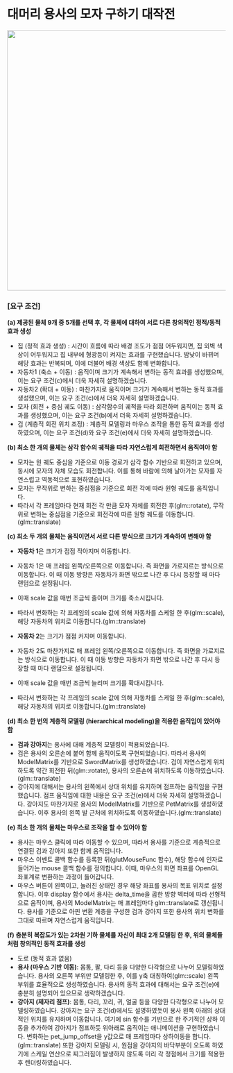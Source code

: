 # 대머리 용사의 모자 구하기 대작전
<p align="center">
  <img src="https://github.com/user-attachments/assets/ff6f8d25-fc3c-4774-8080-09401ceb32c8" width="600"/>
</p>

### [요구 조건]
**(a) 제공된 물체 9개 중 5개를 선택 후, 각 물체에 대하여 서로 다른 창의적인 정적/동적 효과 생성**
  - 집 (정적 효과 생성) : 시간이 흐름에 따라 배경 조도가 점점 어두워지면, 집 외벽 색상이 어두워지고 집 내부에 형광등이 켜지는 효과를 구현했습니다. 밤낮이 바뀌며 해당 효과는 반복되며, 이에 더불어 배경 색상도 함께 변화합니다.
  - 자동차1 (축소 + 이동) : 움직이며 크기가 계속해서 변하는 동적 효과를 생성했으며, 이는 요구 조건(c)에서 더욱 자세히 설명하겠습니다.
  - 자동차2 (확대 + 이동) : 마찬가지로 움직이며 크기가 계속해서 변하는 동적 효과를 생성했으며, 이는 요구 조건(c)에서 더욱 자세히 설명하겠습니다.
  - 모자 (회전 + 중심 궤도 이동) : 삼각함수의 궤적을 따라 회전하며 움직이는 동적 효과를 생성했으며, 이는 요구 조건(b)에서 더욱 자세히 설명하겠습니다.
  - 검 (계층적 회전 위치 조정) : 계층적 모델링과 마우스 조작을 통한 동적 효과를 생성하였으며, 이는 요구 조건(d)와 요구 조건(e)에서 더욱 자세히 설명하겠습니다.

**(b) 최소 한 개의 물체는 삼각 함수의 궤적을 따라 자연스럽게 회전하면서 움직여야 함**
  - 모자는 원 궤도 중심을 기준으로 이동 경로가 삼각 함수 기반으로 회전하고 있으며, 동시에 모자의 자체 모습도 회전합니다. 이를 통해 바람에 의해 날아가는 모자를 자연스럽고 역동적으로 표현하였습니다.
  - 모자는 무작위로 변하는 중심점을 기준으로 회전 각에 따라 원형 궤도를 움직입니다.
  - 따라서 각 프레임마다 현재 회전 각 만큼 모자 자체를 회전한 후(glm::rotate), 무작위로 변하는 중심점을 기준으로 회전각에 따른 원형 궤도를 이동합니다.(glm::translate)

**(c) 최소 두 개의 물체는 움직이면서 서로 다른 방식으로 크기가 계속하여 변해야 함**
  - **자동차 1**은 크기가 점점 작아지며 이동합니다.
  - 자동차 1은 매 프레임 왼쪽/오른쪽으로 이동합니다. 즉 화면을 가로지르는 방식으로 이동합니다. 이 때 이동 방향은 자동차가 화면 밖으로 나간 후 다시 등장할 때 마다 랜덤으로 설정됩니다.
  - 이때 scale 값을 매번 조금씩 줄이며 크기를 축소시킵니다.
  - 따라서 변화하는 각 프레임의 scale 값에 의해 자동차를 스케일 한 후(glm::scale), 해당 자동차의 위치로 이동합니다.(glm::translate)

  - **자동차 2**는 크기가 점점 커지며 이동합니다.
  - 자동차 2도 마찬가지로 매 프레임 왼쪽/오른쪽으로 이동합니다. 즉 화면을 가로지르는 방식으로 이동합니다. 이 때 이동 방향은 자동차가 화면 밖으로 나간 후 다시 등장할 때 마다 랜덤으로 설정됩니다.
  - 이때 scale 값을 매번 조금씩 늘리며 크기를 확대시킵니다.
  - 따라서 변화하는 각 프레임의 scale 값에 의해 자동차를 스케일 한 후(glm::scale), 해당 자동차의 위치로 이동합니다.(glm::translate)
    
**(d) 최소 한 번의 계층적 모델링 (hierarchical modeling)을 적용한 움직임이 있어야 함**
  - **검과 강아지**는 용사에 대해 계층적 모델링이 적용되었습니다.
  - 검은 용사의 오른손에 붙어 함께 움직이도록 구현되었습니다. 따라서 용사의 ModelMatrix를 기반으로 SwordMatrix를 생성하였습니다. 검이 자연스럽게 위치하도록 약간 회전한 뒤(glm::rotate), 용사의 오른손에 위치하도록 이동하였습니다.(glm::translate)
  - 강아지에 대해서는 용사의 왼쪽에서 상대 위치를 유지하며 점프하는 움직임을 구현했습니다. 점프 움직임에 대한 내용은 요구 조건(e)에서 더욱 자세히 설명하겠습니다. 강아지도 마찬가지로 용사의 ModelMatrix를 기반으로 PetMatrix를 생성하였습니다. 이후 용사의 왼쪽 발 근처에 위치하도록 이동하였습니다.(glm::translate)

**(e) 최소 한 개의 물체는 마우스로 조작을 할 수 있어야 함**
  - 용사는 마우스 클릭에 따라 이동할 수 있으며, 따라서 용사를 기준으로 계층적으로 연결된 검과 강아지 또한 함께 움직입니다.
  - 마우스 이벤트 콜백 함수를 등록한 뒤(glutMouseFunc 함수), 해당 함수에 인자로 들어가는 mouse 콜백 함수를 정의합니다. 이때, 마우스의 화면 좌표를 OpenGL 좌표계로 변환하는 과정이 들어갑니다.
  - 마우스 버튼이 왼쪽이고, 눌러진 상태인 경우 해당 좌표를 용사의 목표 위치로 설정합니다. 이후 display 함수에서 용사는 delta_time을 곱한 방향 벡터에 따라 선형적으로 움직이며, 용사의 ModelMatrix는 매 프레임마다 glm::translate로 갱신됩니다. 용사를 기준으로 아핀 변환 계층을 구성한 검과 강아지 또한 용사의 위치 변화를 그대로 따르며 자연스럽게 움직입니다.

**(f) 충분히 복잡도가 있는 2차원 기하 물체를 자신이 최대 2개 모델링 한 후, 위의 물체들처럼 창의적인 동적 효과를 생성**
  - 도로 (동적 효과 없음)
  - **용사 (마우스 기반 이동)**: 몸통, 팔, 다리 등을 다양한 다각형으로 나누어 모델링하였습니다. 용사의 오른쪽 부위만 모델링한 후, 이를 y축 대칭하여(glm::scale) 왼쪽 부위를 효율적으로 생성하였습니다. 용사의 동적 효과에 대해서는 요구 조건(e)에 충분히 설명되어 있으므로 생략하겠습니다.
  - **강아지 (제자리 점프)**: 몸통, 다리, 꼬리, 귀, 얼굴 등을 다양한 다각형으로 나누어 모델링하였습니다. 강아지는 요구 조건(d)에서도 설명하였듯이 용사 왼쪽 아래의 상대적인 위치를 유지하며 이동합니다. 여기에 sin 함수를 기반으로 한 주기적인 상하 이동을 추가하여 강아지가 점프하듯 위아래로 움직이는 애니메이션을 구현하였습니다. 변화하는 pet_jump_offset을 y값으로 매 프레임마다 상하이동을 합니다.(glm::translate) 또한 강아지 모델링 시, 원점을 강아지의 바닥부분이 오도록 하였기에 스케일 연산으로 찌그러짐이 발생하지 않도록 미리 각 정점에서 크기를 적용한 후 렌더링하였습니다.
